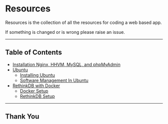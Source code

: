 # Resources

Resources is the collection of all the resources for coding a web based app.

If something is changed or is wrong please raise an issue.

---

## Table of Contents

- [Installation Nginx, HHVM, MySQL, and phpMyAdmin](Installation-Nginx-HHVM-MySQL-and-phpMyAdmin)
- [Ubuntu](Ubuntu)
  - [Installing Ubuntu](Ubuntu/installing_ubuntu.md)
  - [Software Management In Ubuntu](Ubuntu/software_management_in_ubuntu.md)
- [RethinkDB with Docker](RethinkDB-with-Docker)
  - [Docker Setup](Docker-Setup)
  - [RethinkDB Setup](RethinkDB-Setup)

---

## Thank You
